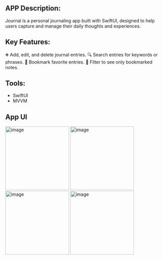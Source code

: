 ## APP Description:
Journal is a personal journaling app built with SwiftUI, 
designed to help users capture and manage their daily thoughts and experiences.

## Key Features:
➕ Add, edit, and delete journal entries.
🔍 Search entries for keywords or phrases.
📑 Bookmark favorite entries.
🎯 Filter to see only bookmarked notes.

## Tools: 
- SwiftUI
- MVVM


## App UI
<img width="200" height="200" alt="image" src="https://github.com/user-attachments/assets/dfa4ae5d-a57d-4b73-9ca4-7816bdccd2b8" />
<img width="200" height="200" alt="image" src="https://github.com/user-attachments/assets/233941f6-8743-4ee5-80ef-5850a98037fa" />
<img width="200" height="200" alt="image" src="https://github.com/user-attachments/assets/e596b10a-6214-484b-b86e-90529420cfa3" />
<img width="200" height="200" alt="image" src="https://github.com/user-attachments/assets/453eabe6-abb5-45ce-8738-1dae4070bfd5" />
